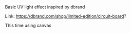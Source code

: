 Basic UV light effect inspired by dbrand

Link: https://dbrand.com/shop/limited-edition/circuit-board?

This time using canvas
